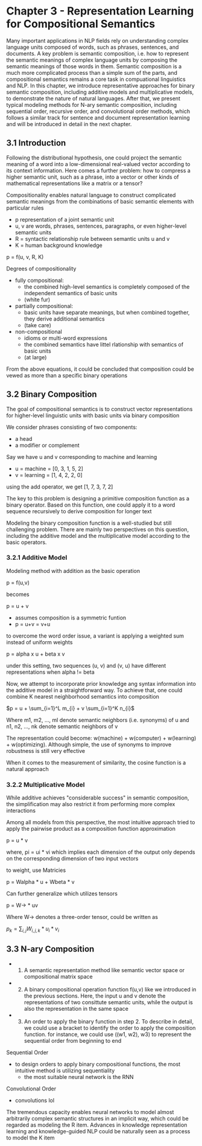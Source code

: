 # Chapter 3 - Representation Learning for Compositional Semantics

Many important applications in NLP fields rely on understanding complex language units composed of words, such as phrases, sentences, and documents. A key problem is semantic composition, i.e. how to represent the semantic meanings of complex language units by composing the semantic meanings of those words in them. Semantic composition is a much more complicated process than a simple sum of the parts, and compositional semantics remains a core task in compuational linguistics and NLP. In this chapter, we introduce representative approaches for binary semantic composition, including additive models and multiplicative models, to demonstrate the nature of natural languages. After that, we present typical modeling methods for N-ary semantic composition, including sequential order, recursive order, and convolutional order methods, which follows a similar track for sentence and document representation learning and will be introduced in detail in the next chapter.

## 3.1 Introduction

Following the distributional hypothesis, one could project the semantic meaning of a word into a low-dimensional real-valued vector according to its context information. Here comes a further problem: how to compress a higher semantic unit, such as a phrase, into a vector or other kinds of mathematical representations like a matrix or a tensor?

Compositionality enables natural language to construct complicated semantic meanings from the combinations of basic semantic elements with particular rules

- p representation of a joint semantic unit
- u, v are words, phrases, sentences, paragraphs, or even higher-level semantic units
- R = syntactic relationship rule between semantic units u and v
- K = human background knowledge

p = f(u, v, R, K)

Degrees of compositionality

- fully compositional:
  - the combined high-level semantics is completely composed of the independent semantics of basic units
  - (white fur)
- partially compositional:
  - basic units have separate meanings, but when combined together, they derive additional semantics
  - (take care)
- non-compositional
  - idioms or multi-word expressions
  - the combined semantics have littel rlationship with semantics of basic units
  - (at large)

From the above equations, it could be concluded that composition could be vewed as more than a specific binary operations

## 3.2 Binary Composition

The goal of compositional semantics is to construct vector representations for higher-level linguistic units with basic units via binary composition

We consider phrases consisting of two components:

- a head
- a modifier or complement

Say we have u and v corresponding to machine and learning

- u = machine = [0, 3, 1, 5, 2]
- v = learning = [1, 4, 2, 2, 0]

using the add operator, we get [1, 7, 3, 7, 2]

The key to this problem is designing a primitive composition function as a binary operator. Based on this function, one could apply it to a word sequence recursively to derive composition for longer text

Modeling the binary composition function is a well-studied but still challenging problem. There are mainly two perspectives on this question, including the additive model and the multiplicative model according to the basic operators.

### 3.2.1 Additive Model

Modeling method with addition as the basic operation

p = f(u,v)

becomes

p = u + v

- assumes composition is a symmetric funtion
- p = u+v = v+u

to overcome the word order issue, a variant is applying a weighted sum instead of uniform weights

p = alpha x u + beta x v

under this setting, two sequences (u, v) and (v, u) have different representations when alpha != beta

Now, we attempt to incorporate prior knowledge ang syntax information into the additive model in a straightforward way. To achieve that, one could combine K nearest neighborhood semantics into composition

$p = u + \sum_{i=1}^L m_{i} + v \sum_{i=1}^K n_{i}$

Where m1, m2, ..., ml denote semantic neighbors (i.e. synonyms) of u and n1, n2, ..., nk denote semantic neighbors of v

The representation could become: w(machine) + w(computer) + w(learning) + w(optimizing). Although simple, the use of synonyms to improve robustness is still very effective

When it comes to the measurement of similarity, the cosine function is a natural approach

### 3.2.2 Multiplicative Model

While additive achieves "considerable success" in semantic composition, the simplification may also restrict it from performing more complex interactions

Among all models from this perspective, the most intuitive approach tried to apply the pairwise product as a composition function approximation

p = u * v

where, pi = ui * vi which implies each dimension of the output only depends on the corresponding dimension of two input vectors

to weight, use Matricies

p = Walpha * u  + Wbeta * v

Can further generalize which utilizes tensors

p = W-> * uv

Where W-> denotes a three-order tensor, could be written as

$p_{k} = \sum_{i,j} W_{i,j,k} * u_{i} * v_{i}$

## 3.3 N-ary Composition

- 1. A semantic representation method like semantic vector space or compositional matrix space
- 2. A binary compositional operation function f(u,v) like we introduced in the previous sections. Here, the input u and v denote the representations of two consittute semantic units, while the output is also the representation in the same space
- 3. An order to apply the binary function in step 2. To describe in detail, we could use a bracket to identify the order to apply the composition function. for instance, we could use ((w1, w2), w3) to represent the sequential order from beginning to end

Sequential Order

- to design orders to apply binary compositional functions, the most intuitive method is utilizing sequentiality
  - the most suitable neural network is the RNN

Convolutional Order

- convolutions lol

The tremendous capacity enables neural networks to model almost arbitrarily complex semantic structures in an implicit way, which could be regarded as modeling the R item. Advances in knowledge representation learning and knowledge-guided NLP could be naturally seen as a process to model the K item
